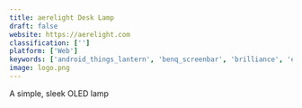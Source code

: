 ```yaml
---
title: aerelight Desk Lamp
draft: false 
website: https://aerelight.com
classification: ['']
platform: ['Web']
keywords: ['android_things_lantern', 'benq_screenbar', 'brilliance', 'equilibirum', 'fluxo', 'flyte', 'hue_lights', 'hypertrack', 'lucis', 'misfit_shine', 'nanoleaf', 'twist', 'visual_caffeine_by_heavn', 'yeelight_aurora']
image: logo.png
---
```

A simple, sleek OLED lamp